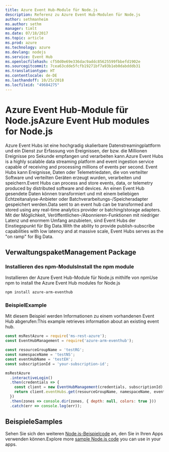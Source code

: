 ```yaml
---
title: Azure Event Hub-Module für Node.js
description: Referenz zu Azure Event Hub-Modulen für Node.js
author: sethmanheim
ms.author: sethm
manager: timlt
ms.date: 07/18/2017
ms.topic: article
ms.prod: azure
ms.technology: azure
ms.devlang: nodejs
ms.service: Event Hub
ms.openlocfilehash: cf50d0e69e336dac9addc85625599fbbefd1902e
ms.sourcegitcommit: 7cea63cdde5fcfb19271bf7a93b1eb0dabdddb31
ms.translationtype: HT
ms.contentlocale: de-DE
ms.lasthandoff: 10/25/2018
ms.locfileid: "49684275"
---
```

# <a name="azure-event-hub-modules-for-nodejs"></a><span data-ttu-id="d3376-103">Azure Event Hub-Module für Node.js</span><span class="sxs-lookup"><span data-stu-id="d3376-103">Azure Event Hub modules for Node.js</span></span>

<span data-ttu-id="d3376-104">Azure Event Hubs ist eine hochgradig skalierbare Datenstreamingplattform und ein Dienst zur Erfassung von Ereignissen, der bzw. die Millionen Ereignisse pro Sekunde empfangen und verarbeiten kann.</span><span class="sxs-lookup"><span data-stu-id="d3376-104">Azure Event Hubs is a highly scalable data streaming platform and event ingestion service capable of receiving and processing millions of events per second.</span></span> <span data-ttu-id="d3376-105">Event Hubs kann Ereignisse, Daten oder Telemetriedaten, die von verteilter Software und verteilten Geräten erzeugt wurden, verarbeiten und speichern.</span><span class="sxs-lookup"><span data-stu-id="d3376-105">Event Hubs can process and store events, data, or telemetry produced by distributed software and devices.</span></span> <span data-ttu-id="d3376-106">An einen Event Hub gesendete Daten können transformiert und mit einem beliebigen Echtzeitanalyse-Anbieter oder Batchverarbeitungs-/Speicheradapter gespeichert werden.</span><span class="sxs-lookup"><span data-stu-id="d3376-106">Data sent to an event hub can be transformed and stored using any real-time analytics provider or batching/storage adapters.</span></span> <span data-ttu-id="d3376-107">Mit der Möglichkeit, Veröffentlichen-/Abonnieren-Funktionen mit niedriger Latenz und enormem Umfang anzubieten, sind Event Hubs der Einstiegspunkt für Big Data.</span><span class="sxs-lookup"><span data-stu-id="d3376-107">With the ability to provide publish-subscribe capabilities with low latency and at massive scale, Event Hubs serves as the "on ramp" for Big Data.</span></span>

## <a name="management-package"></a><span data-ttu-id="d3376-108">Verwaltungspaket</span><span class="sxs-lookup"><span data-stu-id="d3376-108">Management Package</span></span>

### <a name="install-the-npm-module"></a><span data-ttu-id="d3376-109">Installieren des npm-Moduls</span><span class="sxs-lookup"><span data-stu-id="d3376-109">Install the npm module</span></span> 

<span data-ttu-id="d3376-110">Installieren der Azure Event Hub-Module für Node.js mithilfe von npm</span><span class="sxs-lookup"><span data-stu-id="d3376-110">Use npm to install the Azure Event Hub modules for Node.js</span></span>

```bash
npm install azure-arm-eventhub
```

### <a name="example"></a><span data-ttu-id="d3376-111">Beispiel</span><span class="sxs-lookup"><span data-stu-id="d3376-111">Example</span></span>

<span data-ttu-id="d3376-112">Mit diesem Beispiel werden Informationen zu einem vorhandenen Event Hub abgerufen:</span><span class="sxs-lookup"><span data-stu-id="d3376-112">This example retrieves information about an existing event hub.</span></span>

```javascript
const msRestAzure = require('ms-rest-azure');
const EventHubManagement = require('azure-arm-eventhub');

const resourceGroupName = 'testRG';
const namespaceName = 'testNS';
const eventHubName = 'testEH';
const subscriptionId = 'your-subscription-id';

msRestAzure
  .interactiveLogin()
  .then(credentials => {
    const client = new EventHubManagement(credentials, subscriptionId);
    return client.eventHubs.get(resourceGroupName, namespaceName, eventHubName);
  })
  .then(zones => console.dir(zones, { depth: null, colors: true }))
  .catch(err => console.log(err));
```

## <a name="samples"></a><span data-ttu-id="d3376-113">Beispiele</span><span class="sxs-lookup"><span data-stu-id="d3376-113">Samples</span></span>

<span data-ttu-id="d3376-114">Sehen Sie sich den weiteren [Node.js-Beispielcode](https://azure.microsoft.com/resources/samples/?platform=nodejs) an, den Sie in Ihren Apps verwenden können.</span><span class="sxs-lookup"><span data-stu-id="d3376-114">Explore more [sample Node.js code](https://azure.microsoft.com/resources/samples/?platform=nodejs) you can use in your apps.</span></span>
